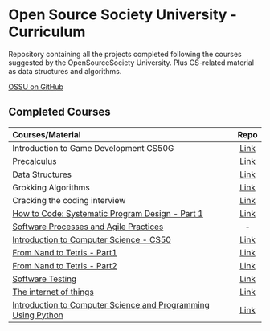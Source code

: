 # Open Source Society University - Curriculum

Repository containing all the projects completed following the courses suggested by the OpenSourceSociety University. Plus CS-related material as data structures and algorithms.

[OSSU on GitHub](https://github.com/open-source-society/computer-science)

## Completed Courses

Courses/Material | Repo
:-- | :--:
Introduction to Game Development CS50G|[Link](https://github.com/NicolaFerracin/ComputerScience/tree/master/CS50G)
Precalculus|[Link](https://github.com/NicolaFerracin/ComputerScience/tree/master/Precalculus)
Data Structures|[Link](https://github.com/NicolaFerracin/ComputerScience/tree/master/Data%20Structures)
Grokking Algorithms|[Link](https://github.com/NicolaFerracin/oss/tree/master/Grokking%20Algorithms)
Cracking the coding interview|[Link](https://github.com/NicolaFerracin/oss/tree/master/Cracking%20the%20coding%20interview)
[How to Code: Systematic Program Design - Part 1](https://www.edx.org/course/how-code-systematic-program-design-part-ubcx-spd1x)| [Link](https://github.com/NicolaFerracin/oss/tree/master/How%20to%20Code%20Systematic%20Program%20Design%20-%20Part%201)
[Software Processes and Agile Practices](https://www.coursera.org/learn/software-processes-and-agile-practices)| -
[Introduction to Computer Science - CS50](https://www.edx.org/course/introduction-computer-science-harvardx-cs50x#!)| [Link](https://github.com/NicolaFerracin/oss/tree/master/CS50)
[From Nand to Tetris - Part1](https://www.coursera.org/learn/build-a-computer)| [Link](https://github.com/NicolaFerracin/ComputerScience/tree/master/From%20Nand%20to%20Tetris/part1)
[From Nand to Tetris - Part2](https://www.coursera.org/learn/nand2tetris2)| [Link](https://github.com/NicolaFerracin/ComputerScience/tree/master/From%20Nand%20to%20Tetris/part2)
[Software Testing](https://www.udacity.com/course/software-testing--cs258)|[Link](https://github.com/NicolaFerracin/oss/tree/master/Software%20Testing)
[The internet of things](https://www.futurelearn.com/courses/internet-of-things)|[Link](https://github.com/NicolaFerracin/oss/tree/master/The%20Internet%20of%20Things)
[Introduction to Computer Science and Programming Using Python](https://www.edx.org/course/introduction-computer-science-mitx-6-00-1x-8#!)| [Link](https://github.com/NicolaFerracin/oss/tree/master/Introduction%20to%20Computer%20Science%20and%20Programming%20Using%20Python)
